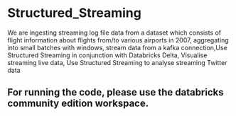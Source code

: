 # Structured_Streaming
We are ingesting streaming log file data from a dataset which consists of flight information about flights from/to various airports in 2007, aggregating into small batches with windows, stream data from a kafka connection,Use Structured Streaming in conjunction with Databricks Delta, Visualise streaming live data, Use Structured Streaming to analyse streaming Twitter data

## For running the code, please use the databricks community edition workspace.
